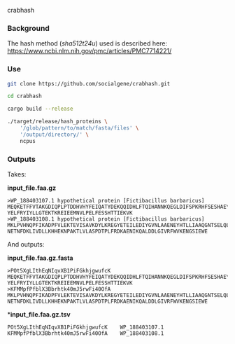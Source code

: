 crabhash

### Background 

The hash method (*sha512t24u*) used is described here:
https://www.ncbi.nlm.nih.gov/pmc/articles/PMC7714221/


### Use
```sh
git clone https://github.com/socialgene/crabhash.git

cd crabhash

cargo build --release 

./target/release/hash_proteins \
    '/glob/pattern/to/match/fasta/files' \
    '/output/directory/' \
    ncpus
```

### Outputs

Takes:

**input_file.faa.gz**
```
>WP_188403107.1 hypothetical protein [Fictibacillus barbaricus]
MEQKETFFVTAKGDIQPLPTDDHVHYFEIQATYDEKQQIDHLFTQIHANNKQEGLDIFSPKRHFSESHAEYHRGKDSKLV
YELFRYIYLLGTEKTKREIEEMNVLPELFESSHTTIEKVK
>WP_188403108.1 hypothetical protein [Fictibacillus barbaricus]
MKLPVHNQPFIKADPFVLEKTEVISAVKDYLKREGYETEILEDIYGVNLAAENEYHTLLIAAQGNTSELQLLSHKYPATQ
NETNFDKLIVDLLKHHEKNPAKTLVLASPDTPLFRDKAENIKQALDDLGIVRFWVKENGSIEWE
```

And outputs:

**input_file.faa.gz.fasta**
```
>POt5XgLIthEqNIqvXB1PiFGkhjgwufcK
MEQKETFFVTAKGDIQPLPTDDHVHYFEIQATYDEKQQIDHLFTQIHANNKQEGLDIFSPKRHFSESHAEYHRGKDSKLV
YELFRYIYLLGTEKTKREIEEMNVLPELFESSHTTIEKVK
>KFMMpfPfblX3Bbrhtk40mJ5rwFi40OfA
MKLPVHNQPFIKADPFVLEKTEVISAVKDYLKREGYETEILEDIYGVNLAAENEYHTLLIAAQGNTSELQLLSHKYPATQ
NETNFDKLIVDLLKHHEKNPAKTLVLASPDTPLFRDKAENIKQALDDLGIVRFWVKENGSIEWE
```

***input_file.faa.gz.tsv**
```
POt5XgLIthEqNIqvXB1PiFGkhjgwufcK	WP_188403107.1
KFMMpfPfblX3Bbrhtk40mJ5rwFi40OfA	WP_188403108.1
```

